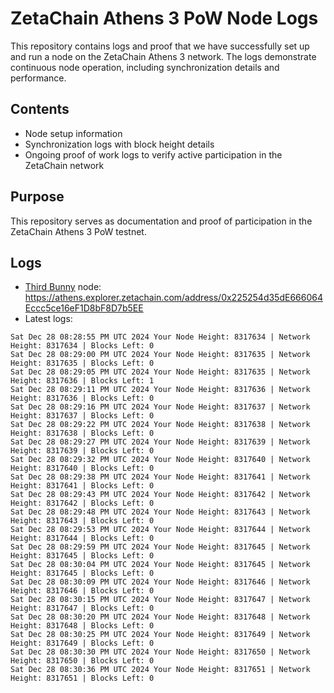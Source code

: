 # ZetaChain Athens 3 PoW Node Logs
This repository contains logs and proof that we have successfully set up and run a node on the ZetaChain Athens 3 network. The logs demonstrate continuous node operation, including synchronization details and performance.

## Contents
- Node setup information
- Synchronization logs with block height details
- Ongoing proof of work logs to verify active participation in the ZetaChain network

## Purpose
This repository serves as documentation and proof of participation in the ZetaChain Athens 3 PoW testnet.

## Logs

- [Third Bunny](https://thirdbunny.xyz/) node: https://athens.explorer.zetachain.com/address/0x225254d35dE666064Eccc5ce16eF1D8bF8D7b5EE
- Latest logs:
```
Sat Dec 28 08:28:55 PM UTC 2024 Your Node Height: 8317634 | Network Height: 8317634 | Blocks Left: 0
Sat Dec 28 08:29:00 PM UTC 2024 Your Node Height: 8317635 | Network Height: 8317635 | Blocks Left: 0
Sat Dec 28 08:29:05 PM UTC 2024 Your Node Height: 8317635 | Network Height: 8317636 | Blocks Left: 1
Sat Dec 28 08:29:11 PM UTC 2024 Your Node Height: 8317636 | Network Height: 8317636 | Blocks Left: 0
Sat Dec 28 08:29:16 PM UTC 2024 Your Node Height: 8317637 | Network Height: 8317637 | Blocks Left: 0
Sat Dec 28 08:29:22 PM UTC 2024 Your Node Height: 8317638 | Network Height: 8317638 | Blocks Left: 0
Sat Dec 28 08:29:27 PM UTC 2024 Your Node Height: 8317639 | Network Height: 8317639 | Blocks Left: 0
Sat Dec 28 08:29:32 PM UTC 2024 Your Node Height: 8317640 | Network Height: 8317640 | Blocks Left: 0
Sat Dec 28 08:29:38 PM UTC 2024 Your Node Height: 8317641 | Network Height: 8317641 | Blocks Left: 0
Sat Dec 28 08:29:43 PM UTC 2024 Your Node Height: 8317642 | Network Height: 8317642 | Blocks Left: 0
Sat Dec 28 08:29:48 PM UTC 2024 Your Node Height: 8317643 | Network Height: 8317643 | Blocks Left: 0
Sat Dec 28 08:29:53 PM UTC 2024 Your Node Height: 8317644 | Network Height: 8317644 | Blocks Left: 0
Sat Dec 28 08:29:59 PM UTC 2024 Your Node Height: 8317645 | Network Height: 8317645 | Blocks Left: 0
Sat Dec 28 08:30:04 PM UTC 2024 Your Node Height: 8317645 | Network Height: 8317645 | Blocks Left: 0
Sat Dec 28 08:30:09 PM UTC 2024 Your Node Height: 8317646 | Network Height: 8317646 | Blocks Left: 0
Sat Dec 28 08:30:15 PM UTC 2024 Your Node Height: 8317647 | Network Height: 8317647 | Blocks Left: 0
Sat Dec 28 08:30:20 PM UTC 2024 Your Node Height: 8317648 | Network Height: 8317648 | Blocks Left: 0
Sat Dec 28 08:30:25 PM UTC 2024 Your Node Height: 8317649 | Network Height: 8317649 | Blocks Left: 0
Sat Dec 28 08:30:30 PM UTC 2024 Your Node Height: 8317650 | Network Height: 8317650 | Blocks Left: 0
Sat Dec 28 08:30:36 PM UTC 2024 Your Node Height: 8317651 | Network Height: 8317651 | Blocks Left: 0
```

